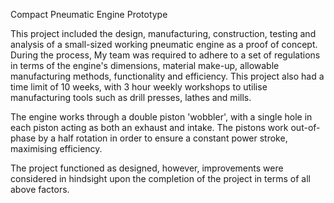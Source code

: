 Compact Pneumatic Engine Prototype

This project included the design, manufacturing, construction, testing and analysis of a small-sized working pneumatic engine as a proof of concept. During the process, My team was required to adhere to a set of regulations in terms of the engine's dimensions, material make-up, allowable manufacturing methods, functionality and efficiency. This project also had a time limit of 10 weeks, with 3 hour weekly workshops to utilise manufacturing tools such as drill presses, lathes and mills.

The engine works through a double piston 'wobbler', with a single hole in each piston acting as both an exhaust and intake. The pistons work out-of-phase by a half rotation in order to ensure a constant power stroke, maximising efficiency.

The project functioned as designed, however, improvements were considered in hindsight upon the completion of the project in terms of all above factors.